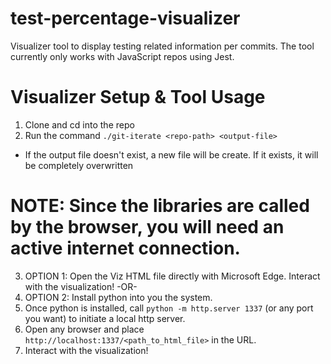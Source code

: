 # test-percentage-visualizer
Visualizer tool to display testing related information per commits. The tool currently only works with JavaScript repos using Jest.

# Visualizer Setup & Tool Usage
1. Clone and cd into the repo
2. Run the command `./git-iterate <repo-path> <output-file>`
  - If the output file doesn't exist, a new file will be create. If it exists, it will be completely overwritten

# NOTE: Since the libraries are called by the browser, you will need an active internet connection.
3. OPTION 1: Open the Viz HTML file directly with Microsoft Edge. Interact with the visualization!
-OR-
3. OPTION 2: Install python into you the system.
4. Once python is installed, call `python -m http.server 1337` (or any port you want) to initiate a local http server.
5. Open any browser and place `http://localhost:1337/<path_to_html_file>` in the URL.
6. Interact with the visualization!